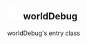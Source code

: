 ## <img src="../../.gitbook/assets/base.png" width="32" height="32" /> worldDebug
worldDebug's entry class<br>
